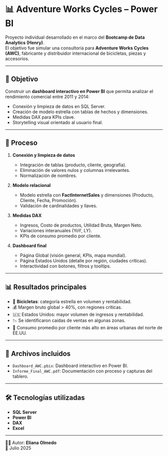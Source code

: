 # 📊 Adventure Works Cycles – Power BI

Proyecto individual desarrollado en el marco del **Bootcamp de Data Analytics (Henry)**.  
El objetivo fue simular una consultoría para **Adventure Works Cycles (AWC)**, fabricante y distribuidor internacional de bicicletas, piezas y accesorios.  

---

## 🎯 Objetivo
Construir un **dashboard interactivo en Power BI** que permita analizar el rendimiento comercial entre 2011 y 2014:
- Conexión y limpieza de datos en SQL Server.
- Creación de modelo estrella con tablas de hechos y dimensiones.
- Medidas DAX para KPIs clave.
- Storytelling visual orientado al usuario final.

---

## 🔄 Proceso
1. **Conexión y limpieza de datos**
   - Integración de tablas (producto, cliente, geografía).
   - Eliminación de valores nulos y columnas irrelevantes.
   - Normalización de nombres.

2. **Modelo relacional**
   - Modelo estrella con **FactInternetSales** y dimensiones (Producto, Cliente, Fecha, Promoción).
   - Validación de cardinalidades y llaves.

3. **Medidas DAX**
   - Ingresos, Costo de productos, Utilidad Bruta, Margen Neto.
   - Variaciones interanuales (YoY, LY).
   - KPIs de consumo promedio por cliente.

4. **Dashboard final**
   - Página Global (visión general, KPIs, mapa mundial).
   - Página Estados Unidos (detalle por región, ciudades críticas).
   - Interactividad con botones, filtros y tooltips.

---

## 📊 Resultados principales
- 🚴 **Bicicletas**: categoría estrella en volumen y rentabilidad.  
- 💰 Margen bruto global > 40%, con regiones críticas.  
- 🇺🇸 Estados Unidos: mayor volumen de ingresos y rentabilidad.  
- 📉 Se identificaron caídas de ventas en algunas zonas.  
- 👥 Consumo promedio por cliente más alto en áreas urbanas del norte de EE.UU.  

---

## 📂 Archivos incluidos
- `Dashboard_AWC.pbix`: Dashboard interactivo en Power BI.  
- `Informe_Final_AWC.pdf`: Documentación con proceso y capturas del tablero.  

---

## 🛠️ Tecnologías utilizadas
- **SQL Server**  
- **Power BI**  
- **DAX**  
- **Excel**  

---

👩‍💻 Autor: **Eliana Olmedo**  
📅 Julio 2025  

